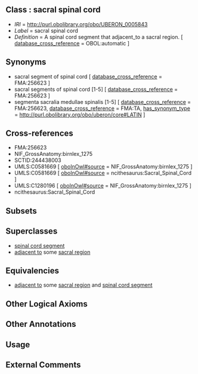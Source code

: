 
## Class : sacral spinal cord

 * *IRI* = http://purl.obolibrary.org/obo/UBERON_0005843
 * *Label* = sacral spinal cord
 * *Definition* = A spinal cord segment that adjacent_to a sacral region. [ [database_cross_reference](../../ef/oboInOwl#hasDbXref.md) = OBOL:automatic ]

## Synonyms

 * sacral segment of spinal cord [ [database_cross_reference](../../ef/oboInOwl#hasDbXref.md) = FMA:256623 ]
 * sacral segments of spinal cord [1-5] [ [database_cross_reference](../../ef/oboInOwl#hasDbXref.md) = FMA:256623 ]
 * segmenta sacralia medullae spinalis [1-5] [ [database_cross_reference](../../ef/oboInOwl#hasDbXref.md) = FMA:256623, [database_cross_reference](../../ef/oboInOwl#hasDbXref.md) = FMA:TA, [has_synonym_type](../../pe/oboInOwl#hasSynonymType.md) = http://purl.obolibrary.org/obo/uberon/core#LATIN ]

## Cross-references

 * FMA:256623
 * NIF_GrossAnatomy:birnlex_1275
 * SCTID:244438003
 * UMLS:C0581669 [ [oboInOwl#source](../../ce/oboInOwl#source.md) = NIF_GrossAnatomy:birnlex_1275 ]
 * UMLS:C0581669 [ [oboInOwl#source](../../ce/oboInOwl#source.md) = ncithesaurus:Sacral_Spinal_Cord ]
 * UMLS:C1280196 [ [oboInOwl#source](../../ce/oboInOwl#source.md) = NIF_GrossAnatomy:birnlex_1275 ]
 * ncithesaurus:Sacral_Spinal_Cord

## Subsets


## Superclasses

 * [spinal cord segment](../../UBERON/44/UBERON_0005844.md)
 * [adjacent to](../../RO/20/RO_0002220.md) some [sacral region](../../UBERON/73/UBERON_0005473.md)

## Equivalencies

 * [adjacent to](../../RO/20/RO_0002220.md) some [sacral region](../../UBERON/73/UBERON_0005473.md) and [spinal cord segment](../../UBERON/44/UBERON_0005844.md)

## Other Logical Axioms


## Other Annotations


## Usage


## External Comments

